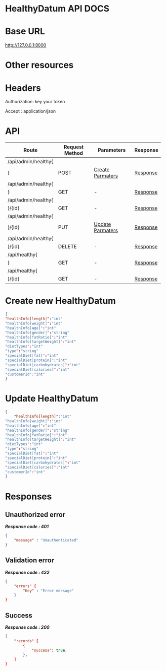 # HealthyDatum API DOCS

# Base URL
http://127.0.0.1:8000

# Other resources 

 
# Headers

Authorization: key your token

Accept : application/json

# API 

| Route                        | Request Method | Parameters | Response  |
| -----------                  | -----------    |----------- |---------- |
| /api/admin/healthy{
}            | POST           |  [Create Parmaters](#Create)|[Response](#Response)|
| /api/admin/healthy{
} | GET           |-|  [Response](#Response)         |
|/api/admin/healthy{
}/{id}         | GET           |  - |  [Response](#Response)         |
|/api/admin/healthy{
}/{id}        |PUT           |  [Update Parmaters](#Update)|[Response](#Response)     |
|/api/admin/healthy{
}/{id}        |DELETE           |  -|[Response](#Response)| 
|/api/healthy{
}        |GET           |-| [Response](#Response)|
|/api/healthy{
}/{id}        |GET           |-|[Response](#Response)|


# <a name="Create"> </a> Create new HealthyDatum 

```json
{
"healthInfo[length]":"int"
"healthInfo[weight]":"int"
"healthInfo[age]":"int"
"healthInfo[gender]":"string"
"healthInfo[fatRatio]":"int"
"healthInfo[targetWeight]":"int"
"dietTypes":"int"
"type":"string" 
"specialDiet[fat]":"int"
"specialDiet[protein]":"int"
"specialDiet[carbohydrates]":"int"
"specialDiet[calories]":"int"
"customerId":"int"
} 
```

# <a name="Update"> </a> Update HealthyDatum

```json
{
    "healthInfo[length]":"int"
"healthInfo[weight]":"int"
"healthInfo[age]":"int"
"healthInfo[gender]":"string"
"healthInfo[fatRatio]":"int"
"healthInfo[targetWeight]":"int"
"dietTypes":"int"
"type":"string" 
"specialDiet[fat]":"int"
"specialDiet[protein]":"int"
"specialDiet[carbohydrates]":"int"
"specialDiet[calories]":"int"
"customerId":"int"
} 
```
# <a name="Response"> </a> Responses 

## Unauthorized error

__*Response code : 401*__
```json 
{
    "message" : "Unauthenticated"
}
```

## Validation error 
__*Response code : 422*__

```json 
{
    "errors" {
        "Key" : "Error message"
    }
}
```
## Success  
__*Response code : 200*__
```json 
{
    "records" [
        {
            "success": true,
        },
    ]
}
```
